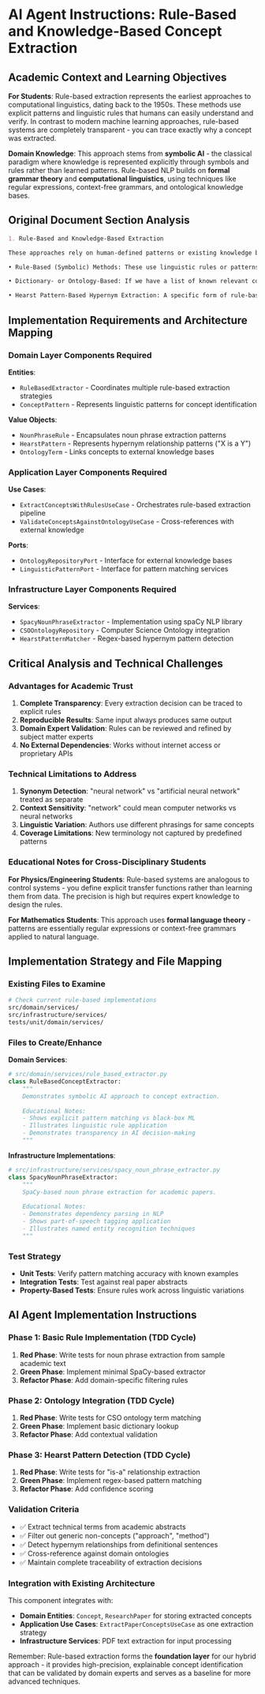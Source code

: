 # AI Agent Instructions: Rule-Based and Knowledge-Based Concept Extraction

## Academic Context and Learning Objectives

**For Students**: Rule-based extraction represents the earliest approaches to computational linguistics, dating back to the 1950s. These methods use explicit patterns and linguistic rules that humans can easily understand and verify. In contrast to modern machine learning approaches, rule-based systems are completely transparent - you can trace exactly why a concept was extracted.

**Domain Knowledge**: This approach stems from **symbolic AI** - the classical paradigm where knowledge is represented explicitly through symbols and rules rather than learned patterns. Rule-based NLP builds on **formal grammar theory** and **computational linguistics**, using techniques like regular expressions, context-free grammars, and ontological knowledge bases.

## Original Document Section Analysis

```markdown
1. Rule-Based and Knowledge-Based Extraction

These approaches rely on human-defined patterns or existing knowledge bases/ontologies:

• Rule-Based (Symbolic) Methods: These use linguistic rules or patterns to identify concepts. A simple example is extracting all noun phrases (NPs) from the text, since most key concepts in academic papers are noun phrases (e.g., "convolutional neural network", "quantum entanglement"). Tools like spaCy or NLTK can do NP chunking out-of-the-box. More refined rule-based methods might apply domain-specific filters (e.g., ignore generic words like "approach", "system" as standalone concepts, or enforce that a concept phrase contains at least one technical adjective or acronym). Rule-based extraction is fast and transparent – one can literally list the patterns being used. However, its recall can be limited (it might miss unconventional phrasing) and precision may suffer without extensive tweaking (many NPs are not actually meaningful concepts on their own). It also does nothing to unify synonyms or variants; "neural network" vs "neural networks" vs "artificial neural network" would all appear separately unless we add normalization rules.

• Dictionary- or Ontology-Based: If we have a list of known relevant concepts (a dictionary or an ontology of terms), we can simply scan the text for occurrences of those terms. For example, if analyzing biomedical papers, one could use the UMLS thesaurus to tag occurrences of medical concepts. Or for computer science, use the CSO terms. This approach is high precision – when a match is found, we know exactly what it refers to – but can be low recall if the dictionary is incomplete or if authors use new terms not in it. It also inherits any bias of the source ontology. Nonetheless, as mentioned, the CSO Classifier successfully uses an ontology-driven approach to detect research topics in papers. They combine it with a syntactic expansion step (to catch synonyms or hyponyms of ontology terms) and a contextual similarity step (to verify the paper's text context matches the candidate topic). For our system, if a relevant ontology exists, we could incorporate it to either validate extracted concepts (e.g., flag if a found term is in the known list of domain concepts) or to provide structure (e.g., use ontology relations as edges in our concept hierarchy). However, academic research often ventures beyond established taxonomies; so while this can anchor well-known concepts, we'll still need to handle novel or domain-specific terms.

• Hearst Pattern-Based Hypernym Extraction: A specific form of rule-based method to build hierarchies is using lexical patterns (first introduced by Hearst, 1992) to find "is-a" relationships in text. For instance, sentences like "X is a Y" or "Y such as X and Z" can indicate Y is a broader category and X, Z are examples (subtypes). Applying these patterns to a corpus of papers could automatically yield a set of candidate parent-child concept relations. This is interpretable (the evidence for the relation is literally the sentence matched by the pattern) and has been used in ontology induction research. Its drawback is that not all concept relations are stated in such explicit ways in research papers – authors often assume the reader knows the hierarchy and may not write those defining sentences. Also, parsing has to be accurate to avoid false matches. Still, if available, we can use patterns as an extra source of hierarchical edges to corroborate our other clustering-based hierarchy.
```

## Implementation Requirements and Architecture Mapping

### Domain Layer Components Required

**Entities**:
- `RuleBasedExtractor` - Coordinates multiple rule-based extraction strategies
- `ConceptPattern` - Represents linguistic patterns for concept identification

**Value Objects**:
- `NounPhraseRule` - Encapsulates noun phrase extraction patterns
- `HearstPattern` - Represents hypernym relationship patterns ("X is a Y")
- `OntologyTerm` - Links concepts to external knowledge bases

### Application Layer Components Required

**Use Cases**:
- `ExtractConceptsWithRulesUseCase` - Orchestrates rule-based extraction pipeline
- `ValidateConceptsAgainstOntologyUseCase` - Cross-references with external knowledge

**Ports**:
- `OntologyRepositoryPort` - Interface for external knowledge bases
- `LinguisticPatternPort` - Interface for pattern matching services

### Infrastructure Layer Components Required

**Services**:
- `SpacyNounPhraseExtractor` - Implementation using spaCy NLP library
- `CSOOntologyRepository` - Computer Science Ontology integration
- `HearstPatternMatcher` - Regex-based hypernym pattern detection

## Critical Analysis and Technical Challenges

### Advantages for Academic Trust
1. **Complete Transparency**: Every extraction decision can be traced to explicit rules
2. **Reproducible Results**: Same input always produces same output
3. **Domain Expert Validation**: Rules can be reviewed and refined by subject matter experts
4. **No External Dependencies**: Works without internet access or proprietary APIs

### Technical Limitations to Address
1. **Synonym Detection**: "neural network" vs "artificial neural network" treated as separate
2. **Context Sensitivity**: "network" could mean computer networks vs neural networks
3. **Linguistic Variation**: Authors use different phrasings for same concepts
4. **Coverage Limitations**: New terminology not captured by predefined patterns

### Educational Notes for Cross-Disciplinary Students

**For Physics/Engineering Students**: Rule-based systems are analogous to control systems - you define explicit transfer functions rather than learning them from data. The precision is high but requires expert knowledge to design the rules.

**For Mathematics Students**: This approach uses **formal language theory** - patterns are essentially regular expressions or context-free grammars applied to natural language.

## Implementation Strategy and File Mapping

### Existing Files to Examine
```bash
# Check current rule-based implementations
src/domain/services/
src/infrastructure/services/
tests/unit/domain/services/
```

### Files to Create/Enhance

**Domain Services**:
```python
# src/domain/services/rule_based_extractor.py
class RuleBasedConceptExtractor:
    """
    Demonstrates symbolic AI approach to concept extraction.
    
    Educational Notes:
    - Shows explicit pattern matching vs black-box ML
    - Illustrates linguistic rule application
    - Demonstrates transparency in AI decision-making
    """
```

**Infrastructure Implementations**:
```python
# src/infrastructure/services/spacy_noun_phrase_extractor.py
class SpacyNounPhraseExtractor:
    """
    SpaCy-based noun phrase extraction for academic papers.
    
    Educational Notes:
    - Demonstrates dependency parsing in NLP
    - Shows part-of-speech tagging application
    - Illustrates named entity recognition techniques
    """
```

### Test Strategy
- **Unit Tests**: Verify pattern matching accuracy with known examples
- **Integration Tests**: Test against real paper abstracts
- **Property-Based Tests**: Ensure rules work across linguistic variations

## AI Agent Implementation Instructions

### Phase 1: Basic Rule Implementation (TDD Cycle)
1. **Red Phase**: Write tests for noun phrase extraction from sample academic text
2. **Green Phase**: Implement minimal SpaCy-based extractor
3. **Refactor Phase**: Add domain-specific filtering rules

### Phase 2: Ontology Integration (TDD Cycle) 
1. **Red Phase**: Write tests for CSO ontology term matching
2. **Green Phase**: Implement basic dictionary lookup
3. **Refactor Phase**: Add contextual validation

### Phase 3: Hearst Pattern Detection (TDD Cycle)
1. **Red Phase**: Write tests for "is-a" relationship extraction
2. **Green Phase**: Implement regex-based pattern matching
3. **Refactor Phase**: Add confidence scoring

### Validation Criteria
- ✅ Extract technical terms from academic abstracts
- ✅ Filter out generic non-concepts ("approach", "method")
- ✅ Detect hypernym relationships from definitional sentences
- ✅ Cross-reference against domain ontologies
- ✅ Maintain complete traceability of extraction decisions

### Integration with Existing Architecture
This component integrates with:
- **Domain Entities**: `Concept`, `ResearchPaper` for storing extracted concepts
- **Application Use Cases**: `ExtractPaperConceptsUseCase` as one extraction strategy
- **Infrastructure Services**: PDF text extraction for input processing

Remember: Rule-based extraction forms the **foundation layer** for our hybrid approach - it provides high-precision, explainable concept identification that can be validated by domain experts and serves as a baseline for more advanced techniques.
